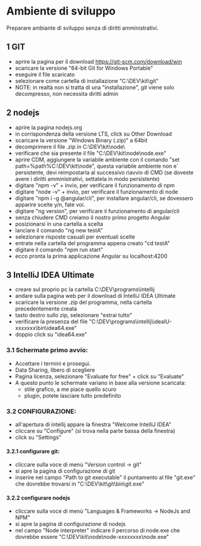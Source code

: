 # Ambiente di sviluppo
Preparare ambiante di sviluppo senza di diritti amministrativi.

## 1 GIT
- aprire la pagina per il download https://git-scm.com/download/win
- scaricare la versione "64-bit Git for Windows Portable"
- eseguire il file scaricato
- selezionare come cartella di installazione "C:\DEV\kit\git" 
- NOTE: in realtà non si tratta di una "installazione", git viene solo decompresso, non necessita diritti admin
   
## 2 nodejs
- aprire la pagina nodejs.org
- in corrispondenza della versione LTS, click su Other Download
- scaricare la versione "Windows Binary (.zip)" a 64bit
- decomprimere il file .zip in C:\DEV\kit\node\
- verificare che sia presente il file "C:\DEV\kit\node\node.exe"
- aprire CDM, aggiungere la variabile ambiente con il comando "set path=%path%C:\DEV\kit\node", questa variabile ambiente non e` persistente, devi reimpostarla al successivo riavvio di CMD (se doveste avere i diritti amministrativi, settatela in modo persistente)
- digitare "npm -v" + invio, per verificare il funzionamento di npm
- digitare "node -v" + invio, per verificare il funzionamento di node
- digitare "npm i -g @angular/cli", per installare angular/cli, se dovessero apparire scelte y/n, fate voi.
- digitare "ng version", per verificare il funzionamento di angular/cli
- senza chiudere CMD creiamo il nostro primo progetto Angular
- posizionarsi in una cartella a scelta
- lanciare il comando "ng new testA"
- selezionare risposte casuali per eventuali scelte
- entrate nella cartella del programma appena creato "cd testA"
- digitare il comando "npm run start"
- ecco pronta la prima applicazione Angular su localhost:4200
   
## 3 IntelliJ IDEA Ultimate
- creare sul proprio pc la cartella C:\DEV\programs\intellij
- andare sulla pagina web per il download di IntelliJ IDEA Ultimate
- scaricare la versione .zip del programma, nella cartella precedentemente creata
- tasto destro sullo zip, selezionare "estrai tutto"
- verificare la presenza del file "C:\DEV\programs\intellij\ideaIU-xxxxxxx\bin\idea64.exe"
- doppio click su "idea64.exe"   

### 3.1 Schermate primo avvio:
- Accettare i termini e prosegui.
- Data Sharing, libero di scegliere
- Pagina licenza, selezionare "Evaluate for free" + click su "Evaluate"
- A questo punto le schermate variano in base alla versione scaricata:
    - stile grafico, a me piace quello scuro
    - plugin, potete lasciare tutto predefinito
	   	
	   	
### 3.2 CONFIGURAZIONE:
- all'apertura di intellij appare la finestra "Welcome IntelliJ IDEA" 
- cliccare su "Configure" (si trova nella parte bassa della finestra)
- click su "Settings"
#### 3.2.1 configurare git:
- cliccare sulla voce di menù "Version control -> git"
- si apre la pagina di configurazione di git
- inserire nel campo "Path to git executable" il puntamento al file "git.exe" che dovrebbe trovarsi in "C:\DEV\kit\git\bin\git.exe"
   
#### 3.2.2 configurare nodejs
- cliccare sulla voce di menù "Languages & Frameworks -> NodeJs and NPM"
- si apre la pagina di configurazione di nodejs
- nel campo "Node interpreter" indicare il percorso di node.exe che dovrebbe essere "C:\DEV\kit\node\node-xxxxxxxx\node.exe"
   
   
   
